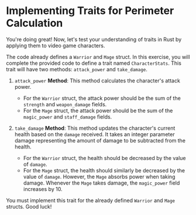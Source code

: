 # Implementing Traits for Perimeter Calculation

You're doing great! Now, let's test your understanding of traits in Rust by applying them to video game characters.

The code already defines a `Warrior` and `Mage` struct. In this exercise, you will complete the provided code to define a trait named `CharacterStats`. This trait will have two methods: `attack_power` and `take_damage`.

1. `attack_power` **Method**: This method calculates the character's attack power.

    * For the `Warrior` struct, the attack power should be the sum of the `strength` and `weapon_damage` fields.
    * For the `Mage` struct, the attack power should be the sum of the `magic_power` and `staff_damage` fields.

2. `take_damage` **Method**: This method updates the character's current health based on the `damage` received. It takes an integer parameter damage representing the amount of damage to be subtracted from the health.

    * For the `Warrior` struct, the health should be decreased by the value of `damage`.
    * For the `Mage` struct, the health should similarly be decreased by the value of `damage`. However, the `Mage` absorbs power when taking damage. Whenever the `Mage` takes damage, the `magic_power` field increases by 10.

You must implement this trait for the already defined `Warrior` and `Mage` structs. Good luck!